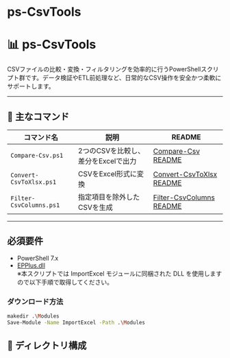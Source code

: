 # ps-CsvTools

# 📊 ps-CsvTools

CSVファイルの比較・変換・フィルタリングを効率的に行うPowerShellスクリプト群です。データ検証やETL前処理など、日常的なCSV操作を安全かつ柔軟にサポートします。

---

## 🧩 主なコマンド

| コマンド名 | 説明 | README |
|------------|------|--------|
| `Compare-Csv.ps1` | 2つのCSVを比較し、差分をExcelで出力 | [Compare-Csv README](./Compare-Csv.md) |
| `Convert-CsvToXlsx.ps1` | CSVをExcel形式に変換 | [Convert-CsvToXlsx README](./Convert-CsvToXlsx.md) |
| `Filter-CsvColumns.ps1` | 指定項目を除外したCSVを生成 | [Filter-CsvColumns README](./Filter-CsvColumns.md) |

---
## 必須要件

- PowerShell 7.x
- [EPPlus.dll](https://www.nuget.org/packages/EPPlus)  
  ※本スクリプトでは ImportExcel モジュールに同梱された DLL を使用しますので以下手順で取得してください。
### ダウンロード方法
```bash
makedir .\Modules
Save-Module -Name ImportExcel -Path .\Modules
```

## 📁 ディレクトリ構成

